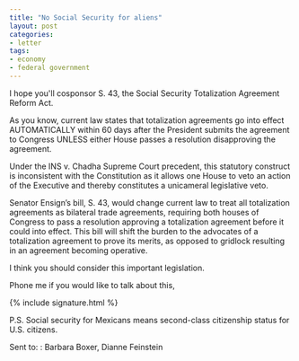 ```yaml
---
title: "No Social Security for aliens"
layout: post
categories:
- letter
tags:
- economy
- federal government
---
```


I hope you'll cosponsor S. 43, the Social Security Totalization Agreement Reform Act.

As you know, current law states that totalization agreements go into effect AUTOMATICALLY within 60 days after the President submits the agreement to Congress UNLESS either House passes a resolution disapproving the agreement.

Under the INS v. Chadha Supreme Court precedent, this statutory construct is inconsistent with the Constitution as it allows one House to veto an action of the Executive and thereby constitutes a unicameral legislative veto.

Senator Ensign’s bill, S. 43, would change current law to treat all totalization agreements as bilateral trade agreements, requiring both houses of Congress to pass a resolution approving a totalization agreement before it could into effect. This bill will shift the burden to the advocates of a totalization agreement to prove its merits, as opposed to gridlock resulting in an agreement becoming operative.

I think you should consider this important legislation.

Phone me if you would like to talk about this,

{% include signature.html %}

P.S. Social security for Mexicans means second-class citizenship status for U.S. citizens.

Sent to:
: Barbara Boxer, Dianne Feinstein
